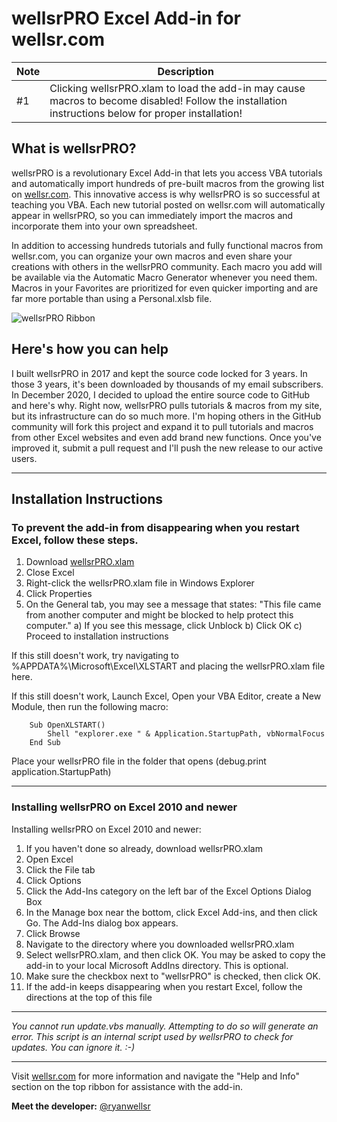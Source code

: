 # wellsrPRO Excel Add-in for wellsr.com
| Note    	| Description                                                                                                                                             	|
|---------	|---------------------------------------------------------------------------------------------------------------------------------------------------------	|
| #1 	| Clicking wellsrPRO.xlam to load the add-in may cause macros to become disabled! Follow the installation instructions below for proper installation! 	|

## What is wellsrPRO?
wellsrPRO is a revolutionary Excel Add-in that lets you access VBA tutorials and automatically import hundreds of pre-built macros from the growing list on [wellsr.com](https://wellsr.com/).  This innovative access is why wellsrPRO is so successful at teaching you VBA. Each new tutorial posted on wellsr.com will automatically appear in wellsrPRO, so you can immediately import the macros and incorporate them into your own spreadsheet.

In addition to accessing hundreds tutorials and fully functional macros from wellsr.com, you can organize your own macros and even share your creations with others in the wellsrPRO community. Each macro you add will be available via the Automatic Macro Generator whenever you need them. Macros in your Favorites are prioritized for even quicker importing and are far more portable than using a Personal.xlsb file.

![wellsrPRO Ribbon](https://wellsr.com/vba/assets/img/AutoImport-FullScreen.png)

## Here's how you can help
I built wellsrPRO in 2017 and kept the source code locked for 3 years. In those 3 years, it's been downloaded by thousands of my email subscribers. In December 2020, I decided to upload the entire source code to GitHub and here's why. Right now, wellsrPRO pulls tutorials & macros from my site, but its infrastructure can do so much more. I'm hoping others in the GitHub community will fork this project and expand it to pull tutorials and macros from other Excel websites and even add brand new functions. Once you've improved it, submit a pull request and I'll push the new release to our active users.

*********************************************************************************************

## Installation Instructions
### To prevent the add-in from disappearing when you restart Excel, follow these steps. 

1) Download [wellsrPRO.xlam](https://github.com/ryanwellsr/wellsrPRO/raw/main/wellsrPRO.xlam)
2) Close Excel
3) Right-click the wellsrPRO.xlam file in Windows Explorer
4) Click Properties
5) On the General tab, you may see a message that states: "This file came from another computer
   and might be blocked to help protect this computer."
   a) If you see this message, click Unblock 
   b) Click OK
   c) Proceed to installation instructions

If this still doesn't work, try navigating to %APPDATA%\Microsoft\Excel\XLSTART and placing 
the wellsrPRO.xlam file here.

If this still doesn't work, Launch Excel, Open your VBA Editor, create a New Module, then
run the following macro:

```
    Sub OpenXLSTART()
        Shell "explorer.exe " & Application.StartupPath, vbNormalFocus
    End Sub
```

Place your wellsrPRO file in the folder that opens (debug.print application.StartupPath)


*********************************************************************************************
### Installing wellsrPRO on Excel 2010 and newer

Installing wellsrPRO on Excel 2010 and newer:
1) If you haven't done so already, download wellsrPRO.xlam
2) Open Excel
3) Click the File tab
4) Click Options
5) Click the Add-Ins category on the left bar of the Excel Options Dialog Box
6) In the Manage box near the bottom, click Excel Add-ins, and then click Go. The Add-Ins dialog box appears.
7) Click Browse
8) Navigate to the directory where you downloaded wellsrPRO.xlam
9) Select wellsrPRO.xlam, and then click OK. You may be asked to copy the add-in to your local Microsoft AddIns directory. This is optional.
10) Make sure the checkbox next to "wellsrPRO" is checked, then click OK.
11) If the add-in keeps disappearing when you restart Excel, follow the directions at the top of this file

*************************************************************************************************
<i>You cannot run update.vbs manually. Attempting to do so will generate an error. This script is an internal script used by wellsrPRO to check for updates. You can ignore it. :-) </i>
*************************************************************************************************

Visit [wellsr.com](https://wellsr.com/) for more information and navigate the "Help and Info" section on the top ribbon for assistance with the add-in. 

**Meet the developer:** 
     [@ryanwellsr](https://twitter.com/ryanwellsr)


